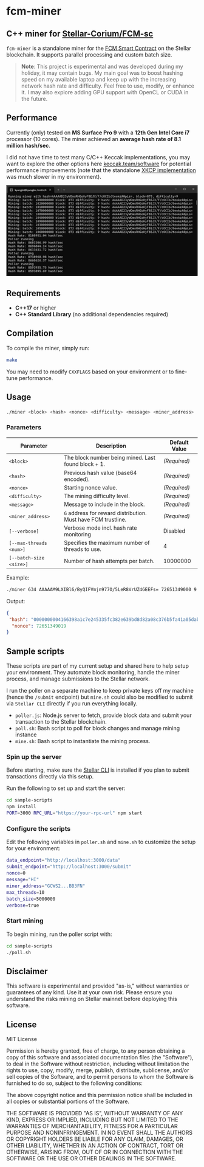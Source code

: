 # fcm-miner

## C++ miner for [Stellar-Corium/FCM-sc](https://github.com/Stellar-Corium/FCM-sc)

`fcm-miner` is a standalone miner for the [FCM Smart Contract](https://github.com/Stellar-Corium/FCM-sc) on the Stellar blockchain. It supports parallel processing and custom batch size.

> **Note**: This project is experimental and was developed during my holiday, it may contain bugs. My main goal was to boost hashing speed on my available laptop and keep up with the increasing network hash rate and difficulty. Feel free to use, modify, or enhance it. I may also explore adding GPU support with OpenCL or CUDA in the future.

## Performance

Currently (only) tested on **MS Surface Pro 9** with a **12th Gen Intel Core i7** processor (10 cores). The miner achieved an **average hash rate of 8.1 million hash/sec**.

I did not have time to test many C/C++ Keccak implementations, you may want to explore the other options here [keccak.team/software](https://keccak.team/software.html) for potential performance improvements (note that the standalone [XKCP implementation](https://github.com/XKCP/XKCP/blob/master/Standalone/CompactFIPS202/C/Keccak-more-compact.c) was much slower in my environment).


![screen](https://github.com/FredericRezeau/fcm-miner/blob/main/miner%2010_30_2024.png)

## Requirements

- **C++17** or higher
- **C++ Standard Library** (no additional dependencies required)

## Compilation

To compile the miner, simply run:

```bash
make
```
You may need to modify `CXXFLAGS` based on your environment or to fine-tune performance.

## Usage

```bash
./miner <block> <hash> <nonce> <difficulty> <message> <miner_address> [--verbose] [--max-threads <num> (default 4)] [--batch-size <size> (default 10000000)]
```

### Parameters

| Parameter              | Description                                                    | Default Value     |
|------------------------|----------------------------------------------------------------|-------------------|
| `<block>`              | The block number being mined. Last found block + 1.            | _(Required)_      |
| `<hash>`               | Previous hash value (base64 encoded).                                  | _(Required)_      |
| `<nonce>`              | Starting nonce value.                                          | _(Required)_      |
| `<difficulty>`         | The mining difficulty level.                                   | _(Required)_      |
| `<message>`            | Message to include in the block.                               | _(Required)_      |
| `<miner_address>`      | `G` address for reward distribution. Must have FCM trustline.  | _(Required)_      |
| `[--verbose]`            | Verbose mode incl. hash rate monitoring                      | Disabled          |
| `[--max-threads <num>]`  | Specifies the maximum number of threads to use.              | 4                 |
| `[--batch-size <size>]`  | Number of hash attempts per batch.                           | 10000000          |

Example:
```bash
./miner 634 AAAAAM9LXIBl6/ByQIFVmjn977O/5LeR8VrUZ4GEEFs= 72651349000 9 HI GCWS2AKJCZ6U4YTTSXPHSYMR5EWXSKKVZSRV22NROAI7YRFJUZMBB3FN --max-threads 10 --batch-size 20000000 --verbose
```

Output:
```json
{
 "hash": "0000000004166398a1c7e245335fc382e639bd8d82a08c376b5fa41a05dab522",
  "nonce": 72651349019
}
```

## Sample scripts

These scripts are part of my current setup and shared here to help setup your environment. They automate block monitoring, handle the miner process, and manage submissions to the Stellar network.

I run the poller on a separate machine to keep private keys off my machine (hence the `/submit` endpoint) but `mine.sh` could also be modified to submit via `Stellar CLI` directly if you run everything locally.

- `poller.js`: Node.js server to fetch, provide block data and submit your transaction to the Stellar blockchain.
- `poll.sh`: Bash script to poll for block changes and manage mining instance
- `mine.sh`: Bash script to instantiate the mining process.
  
### Spin up the server

Before starting, make sure the [Stellar CLI](https://developers.stellar.org/docs/build/smart-contracts/getting-started/setup) is installed if you plan to submit transactions directly via this setup.

Run the following to set up and start the server:

```bash
cd sample-scripts
npm install
PORT=3000 RPC_URL="https://your-rpc-url" npm start
```

### Configure the scripts

Edit the following variables in `poller.sh` and `mine.sh` to customize the setup for your environment:

```bash
data_endpoint="http://localhost:3000/data"
submit_endpoint="http://localhost:3000/submit"
nonce=0
message="HI"
miner_address="GCWS2...BB3FN"
max_threads=10
batch_size=5000000
verbose=true
```

### Start mining

To begin mining, run the poller script with:

```bash
cd sample-scripts
./poll.sh
```

## Disclaimer

This software is experimental and provided "as-is," without warranties or guarantees of any kind. Use it at your own risk. Please ensure you understand the risks mining on Stellar mainnet before deploying this software.

## License

MIT License

Permission is hereby granted, free of charge, to any person obtaining a copy of this software and associated documentation files (the "Software"), to deal in the Software without restriction, including without limitation the rights to use, copy, modify, merge, publish, distribute, sublicense, and/or sell copies of the Software, and to permit persons to whom the Software is furnished to do so, subject to the following conditions:

The above copyright notice and this permission notice shall be included in all copies or substantial portions of the Software.

THE SOFTWARE IS PROVIDED "AS IS", WITHOUT WARRANTY OF ANY KIND, EXPRESS OR IMPLIED, INCLUDING BUT NOT LIMITED TO THE WARRANTIES OF MERCHANTABILITY, FITNESS FOR A PARTICULAR PURPOSE AND NONINFRINGEMENT. IN NO EVENT SHALL THE AUTHORS OR COPYRIGHT HOLDERS BE LIABLE FOR ANY CLAIM, DAMAGES, OR OTHER LIABILITY, WHETHER IN AN ACTION OF CONTRACT, TORT OR OTHERWISE, ARISING FROM, OUT OF OR IN CONNECTION WITH THE SOFTWARE OR THE USE OR OTHER DEALINGS IN THE SOFTWARE.





